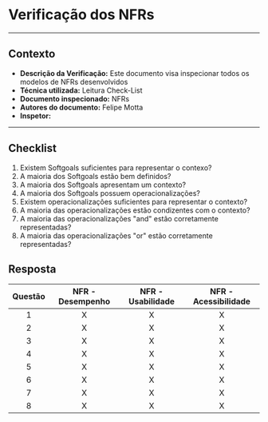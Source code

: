 # Verificação dos NFRs

---

## Contexto


- **Descrição da Verificação:** Este documento visa inspecionar todos os modelos de NFRs desenvolvidos
- **Técnica utilizada:** Leitura Check-List
- **Documento inspecionado:** NFRs
- **Autores do documento:** Felipe Motta
- **Inspetor:** 

---

## Checklist

1. Existem Softgoals suficientes para representar o contexo?
2. A maioria dos Softgoals estão bem definidos?
3. A maioria dos Softgoals apresentam um contexto?
4. A maioria dos Softgoals possuem operacionalizações?
5. Existem operacionalizações suficientes para representar o contexto?
6. A maioria das operacionalizações estão condizentes com o contexto?
7. A maioria das operacionalizações "and" estão corretamente representadas?
8. A maioria das operacionalizações "or" estão corretamente representadas?

## Resposta

| Questão | NFR - Desempenho | NFR - Usabilidade | NFR - Acessibilidade | 
:--------:|:---:|:---:|:---:|
| 1 | X | X | X |
| 2 | X | X | X |
| 3 | X | X | X |
| 4 | X | X | X |
| 5 | X | X | X |
| 6 | X | X | X |
| 7 | X | X | X |
| 8 | X | X | X |